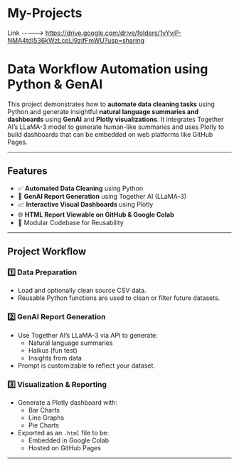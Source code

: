 # My-Projects
Link -----> https://drive.google.com/drive/folders/1yYvjP-NMA4tdI536kWzLcpLl9zjfFmWU?usp=sharing

# Data Workflow Automation using Python & GenAI

This project demonstrates how to **automate data cleaning tasks** using Python and generate insightful **natural language summaries and dashboards** using **GenAI** and **Plotly visualizations**. It integrates Together AI’s LLaMA-3 model to generate human-like summaries and uses Plotly to build dashboards that can be embedded on web platforms like GitHub Pages.

---

##  Features

- ✅ **Automated Data Cleaning** using Python
- 🤖 **GenAI Report Generation** using Together AI (LLaMA-3)
- 📈 **Interactive Visual Dashboards** using Plotly
- 🌐 **HTML Report Viewable on GitHub & Google Colab**
- 📂 Modular Codebase for Reusability

---

##  Project Workflow

### 1️⃣ Data Preparation
- Load and optionally clean source CSV data.
- Reusable Python functions are used to clean or filter future datasets.

### 2️⃣ GenAI Report Generation
- Use Together AI’s LLaMA-3 via API to generate:
  - Natural language summaries
  - Haikus (fun test)
  - Insights from data
- Prompt is customizable to reflect your dataset.

### 3️⃣ Visualization & Reporting
- Generate a Plotly dashboard with:
  - Bar Charts
  - Line Graphs
  - Pie Charts
- Exported as an `.html` file to be:
  - Embedded in Google Colab
  - Hosted on GitHub Pages
 
--------------------------------------------------------------






